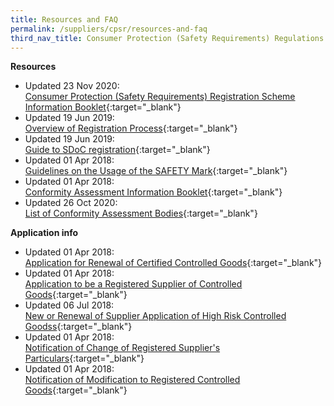 ```yaml
---
title: Resources and FAQ
permalink: /suppliers/cpsr/resources-and-faq
third_nav_title: Consumer Protection (Safety Requirements) Regulations (CPSR)
---
```

**Resources**
* Updated 23 Nov 2020:<br>
[Consumer Protection (Safety Requirements) Registration Scheme Information Booklet](/images/cpsr-resources/cps-infobooklet.pdf){:target="_blank"}
* Updated 19 Jun 2019:<br>
[Overview of Registration Process](/images/cpsr-resources/overview-of-cps-registration-process.pdf){:target="_blank"}
* Updated 19 Jun 2019:<br>
[Guide to SDoC registration](/images/cpsr-resources/guide-to-sdoc-application-and-renewal.pdf){:target="_blank"}
* Updated 01 Apr 2018:<br>
[Guidelines on the Usage of the SAFETY Mark](/images/cpsr-resources/guide-on-safety-mark-use.pdf){:target="_blank"}
* Updated 01 Apr 2018:<br>
[Conformity Assessment Information Booklet](/images/cpsr-resources/cab-booklet.pdf){:target="_blank"}
* Updated 26 Oct 2020:<br>
[List of Conformity Assessment Bodies](/images/cpsr-resources/cpsr-list-of-cabs.pdf){:target="_blank"}


**Application info**
* Updated 01 Apr 2018:<br>
[Application for Renewal of Certified Controlled Goods](/images/cpsr-application-info/application-for-renewal-of-certified-controlled-goods.pdf){:target="_blank"}
* Updated 01 Apr 2018:<br>
[Application to be a Registered Supplier of Controlled Goods](/images/cpsr-application-info/application-to-be-a-registered-supplier-of-controlled-goods.pdf){:target="_blank"}
* Updated 06 Jul 2018:<br>
[New or Renewal of Supplier Application of High Risk Controlled Goodss](/images/cpsr-application-info/new-renewal-of-supplier-application-of-high-risk-controlled-goods.pdf){:target="_blank"}
* Updated 01 Apr 2018:<br>
[Notification of Change of Registered Supplier's Particulars](/images/cpsr-application-info/notification-of-change-of-registered-suppliers-particulars.pdf){:target="_blank"}
* Updated 01 Apr 2018:<br>
[Notification of Modification to Registered Controlled Goods](/images/cpsr-application-info/notification-of-modification-to-registered-controlled-goods.pdf){:target="_blank"}

